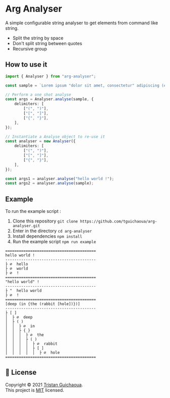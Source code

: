 # Arg Analyser

A simple configurable string analyser to get elements from command like string.

-   Split the string by space
-   Don't split string between quotes
-   Recursive group

## How to use it

```ts
import { Analyser } from "arg-analyser";

const sample = `Lorem ipsum "dolor sit amet, consectetur" adipiscing (elit. [In id {fermentum mi.}] Curabitur) viverra, 'justo \\'nec viver"ra' mollis, lec"tus massa."`;

// Perform a one shot analyse
const args = Analyser.analyse(sample, {
    delimiters: [
        ["(", ")"],
        ["[", "]"],
        ["{", "}"],
    ],
});

// Instantiate a Analyse object to re-use it
const analyser = new Analyser({
    delimiters: [
        ["(", ")"],
        ["[", "]"],
        ["{", "}"],
    ],
});

const args1 = analyser.analyse("hello world !");
const args2 = analyser.analyse(sample);
```

## Example

To run the example script :

1. Clone this repository `git clone https://github.com/tguichaoua/arg-analyser.git`
2. Enter in the directory `cd arg-analyser`
3. Install dependencies `npm install`
4. Run the example script `npm run example`

```
========================================
hello world !
----------------------------------------
├ ∅  hello
├ ∅  world
├ ∅  !
========================================
"hello world" !
----------------------------------------
├ "  hello world
├ ∅  !
========================================
[deep (in {the (rabbit [hole])})]
----------------------------------------
├ [ ]
│  ├ ∅  deep
│  ├ ( )
│  │  ├ ∅  in
│  │  ├ { }
│  │  │  ├ ∅  the
│  │  │  ├ ( )
│  │  │  │  ├ ∅  rabbit
│  │  │  │  ├ [ ]
│  │  │  │  │  ├ ∅  hole
========================================
```

## 📝 License

Copyright © 2021 [Tristan Guichaoua](https://github.com/tguichaoua).<br />
This project is [MIT](https://github.com/tguichaoua/arg-analyser/blob/main/LICENSE) licensed.
